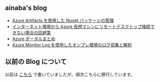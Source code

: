 ## ainaba's blog

- [Azure Artifacts を使用した Nuget パッケージの管理](./package-management-with-azure-artifacts)
- [インターネット環境から Azure 仮想マシンにリモートデスクトップ接続できない場合の回避策](./using-azure-vm-over-internet)
- [Azure ポータルまとめ](./azure-portals)
- [Azure Monitor Log を使用したオンプレ環境のログ収集と解析](./log-analysis-on-premise)

## 以前の Blog について

以前は [こちら](https://blogs.msdn.microsoft.com/ainaba-csa/) で書いていましたが、順次こちらに移行しています。
